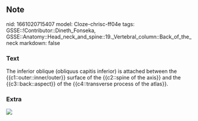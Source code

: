 ## Note
nid: 1661020715407
model: Cloze-chrisc-ff04e
tags: GSSE::!Contributor::Dineth_Fonseka, GSSE::Anatomy::Head_neck_and_spine::19._Vertebral_column::Back_of_the_neck
markdown: false

### Text
<div>
  The inferior oblique (obliquus capitis inferior) is attached
  between the {{c1::outer::inner/outer}} surface of the {{c2::spine
  of the axis}} and the {{c3::back::aspect}} of the
  {{c4::transverse process of the atlas}}.
</div>

### Extra
<img src="paste-4f99c8b59f5b724312c8be99134d9c83c5c67708.jpg">
